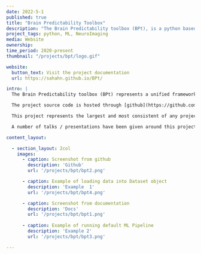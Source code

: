```yaml
---
date: 2022-5-1
published: true
title: "Brain Predictability Toolbox"
description: "The Brain Predictability toolbox (BPt), is a python based Machine Learning library designed for neuroimaging."
project_tags: python, ML, NeuroImaging
media: Website
ownership:
time_period: 2020-present
thumbnail: "/projects/bpt/logo.gif"

website:
  button_text: Visit the project documentation
  url: https://sahahn.github.io/BPt/

intro: |
  The Brain Predictability toolbox (BPt) represents a unified framework of machine learning (ML) tools designed to work with both tabulated data (e.g. brain derived, psychiatric, behavioral and physiological variables) and neuroimaging specific data (e.g. brain volumes and surfaces). This package is suitable for investigating a wide range of different neuroimaging-based ML questions, in particular, those queried from large human datasets. Also check out the related GUI version of this project [here](/projects/bpt-gui).

  The project source code is hosted through [github](https://github.com/sahahn/BPt), as well as the project [documentation](https://sahahn.github.io/BPt/). A paper describing this work  was published in [Bioinformatics](https://academic.oup.com/bioinformatics/article-abstract/37/11/1637/5995310?login=false) in 2021, and is also avaliable on [arvix](https://arxiv.org/abs/2011.01715).

  This project represents the largest and most consistent of any project I have worked on. In the process of developing the library, I learned a great deal about how to generally structure growing code-bases - and more important, learned what not to do... (the first iteration of the project may or may not have grown into a giant god class that I had to spend two weeks de-fusing into its current state). The current version of the library has all sorts of other nice things built in too, like automatically generated documentation, CI testing across devices through GitHub Actions and more.

  A number of talks / presentations have been given around this project, including for the OHBM 2022 Educational session, ABCD 2021 annual meeting and ENIGMA 2020 annual meetings.

content_layout:

  - section_layout: 2col
    images:
      - caption: Screenshot from github
        description: 'Github'
        url: '/projects/bpt/bpt2.png'

      - caption: Example of loading data into Dataset object
        description: 'Example  1'
        url: '/projects/bpt/bpt4.png'

      - caption: Screenshot from documentation
        description: 'Docs'
        url: '/projects/bpt/bpt1.png'
        
      - caption: Example of running default ML Pipeline
        description: 'Example 2'
        url: '/projects/bpt/bpt3.png'

---
```

